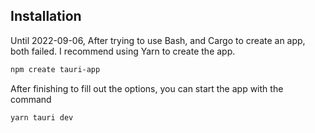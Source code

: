 ## Installation

Until 2022-09-06, After trying to use Bash, and Cargo to create an app, both failed. I recommend using Yarn to create the app.

```bash
npm create tauri-app
```

After finishing to fill out the options, you can start the app with the command

```bash
yarn tauri dev
```

